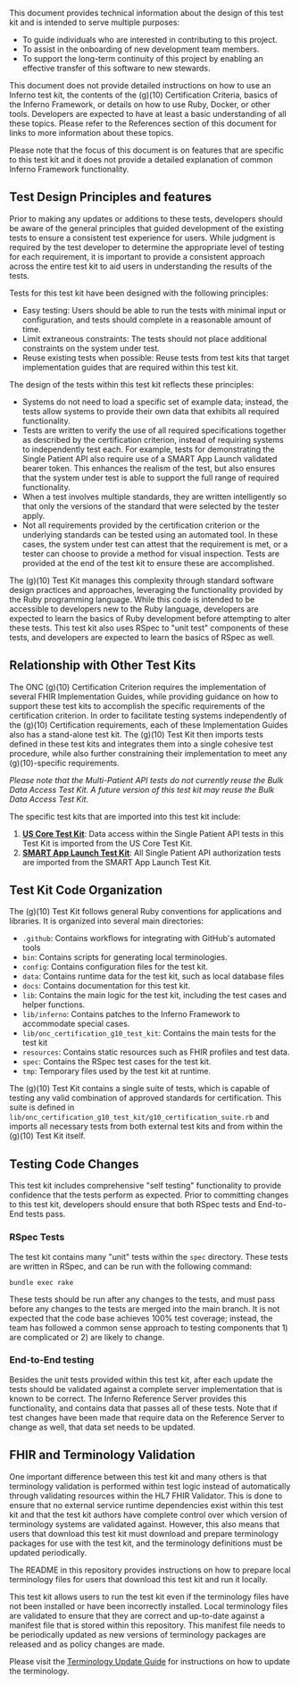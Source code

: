 This document provides technical information about the design of this test kit
and is intended to serve multiple purposes:
* To guide individuals who are interested in contributing to this project.
* To assist in the onboarding of new development team members.
* To support the long-term continuity of this project by enabling an
  effective transfer of this software to new stewards.

This document does not provide detailed instructions on how to use
an Inferno test kit, the contents of the (g)(10) Certification Criteria,
basics of the Inferno Framework, or details on how to use Ruby, Docker,
or other tools. Developers are expected to have at least a basic understanding
of all these topics. Please refer to the References section of this document
for links to more information about these topics.

Please note that the focus of this document is on features that are specific to
this test kit and it does not provide a detailed explanation of common Inferno
Framework functionality.

## Test Design Principles and features

Prior to making any updates or additions to these tests, developers should
be aware of the general principles that guided development of the existing tests
to ensure a consistent test experience for users. While judgment is required
by the test developer to determine the appropriate level of testing for each
requirement, it is important to provide a consistent approach across the entire
test kit to aid users in understanding the results of the tests.

Tests for this test kit have been designed with the following principles:
* Easy testing: Users should be able to run the tests with minimal input or
  configuration, and tests should complete in a reasonable amount of time.
* Limit extraneous constraints: The tests should not place additional constraints
  on the system under test.
* Reuse existing tests when possible: Reuse tests from test kits that target
  implementation guides that are required within this test kit.

The design of the tests within this test kit reflects these principles:
* Systems do not need to load a specific set of example data; instead, the
  tests allow systems to provide their own data that exhibits all required
  functionality.
* Tests are written to verify the use of all required specifications together
  as described by the certification criterion, instead of requiring systems to
  independently test each. For example, tests for demonstrating the Single
  Patient API also require use of a SMART App Launch validated bearer token. This
  enhances the realism of the test, but also ensures that the system under test is
  able to support the full range of required functionality.
* When a test involves multiple standards, they are written intelligently
  so that only the versions of the standard that were selected by the
  tester apply.
* Not all requirements provided by the certification criterion or the
  underlying standards can be tested using an automated tool. In these cases,
  the system under test can attest that the requirement is met, or a tester
  can choose to provide a method for visual inspection. Tests are provided
  at the end of the test kit to ensure these are accomplished.

The (g)(10) Test Kit manages this complexity through standard software design
practices and approaches, leveraging the functionality provided by the Ruby
programming language. While this code is intended to be accessible to
developers new to the Ruby language, developers are expected to learn the basics
of Ruby development before attempting to alter these tests. This test kit also
uses RSpec to "unit test" components of these tests, and developers are expected
to learn the basics of RSpec as well.

## Relationship with Other Test Kits

The ONC (g)(10) Certification Criterion requires the implementation of several
FHIR Implementation Guides, while providing guidance on how to support these
test kits to accomplish the specific requirements of the certification
criterion. In order to facilitate testing systems independently of the (g)(10)
Certification requirements, each of these Implementation Guides also has a
stand-alone test kit. The (g)(10) Test Kit then imports tests defined in these
test kits and integrates them into a single cohesive test procedure, while also
further constraining their implementation to meet any (g)(10)-specific
requirements.

*Please note that the Multi-Patient API tests do not currently reuse
the Bulk Data Access Test Kit. A future version of this test kit may reuse the
Bulk Data Access Test Kit.*

The specific test kits that are imported into this test kit include:

1. **[US Core Test Kit](https://github.com/inferno-framework/us-core-test-kit)**:
  Data access within the Single Patient API tests in this Test Kit is
  imported from the US Core Test Kit.  
2. **[SMART App Launch Test Kit](https://github.com/inferno-framework/smart-app-launch-test-kit)**: All
  Single Patient API authorization tests are imported from the SMART App Launch Test Kit.

## Test Kit Code Organization

The (g)(10) Test Kit follows general Ruby conventions for applications and
libraries. It is organized into several main directories:

- `.github`: Contains workflows for integrating with GitHub's automated tools
- `bin`: Contains scripts for generating local terminologies.
- `config`: Contains configuration files for the test kit.
- `data`: Contains runtime data for the test kit, such as local database files
- `docs`: Contains documentation for this test kit.
- `lib`: Contains the main logic for the test kit, including the test cases and helper functions.
- `lib/inferno`: Contains patches to the Inferno Framework to accommodate special cases.
- `lib/onc_certification_g10_test_kit`: Contains the main tests for the test kit
- `resources`: Contains static resources such as FHIR profiles and test data.
- `spec`: Contains the RSpec test cases for the test kit.
- `tmp`: Temporary files used by the test kit at runtime.

The (g)(10) Test Kit contains a single suite of tests, which is capable of
testing any valid combination of approved standards for certification. This
suite is defined in
`lib/onc_certification_g10_test_kit/g10_certification_suite.rb` and imports all
necessary tests from both external test kits and from within the (g)(10) Test
Kit itself.

## Testing Code Changes

This test kit includes comprehensive "self testing" functionality to provide
confidence that the tests perform as expected. Prior to committing changes to
this test kit, developers should ensure that both RSpec tests and End-to-End
tests pass.

### RSpec Tests

The test kit contains many "unit" tests within the `spec` directory. These
tests are written in RSpec, and can be run with the following command:

```bundle exec rake```

These tests should be run after any changes to the tests, and must pass before
any changes to the tests are merged into the main branch. It is not expected
that the code base achieves 100% test coverage; instead, the team has followed a
common sense approach to testing components that 1) are complicated or 2) are
likely to change.

### End-to-End testing

Besides the unit tests provided within this test kit, after each update
the tests should be validated against a complete server implementation
that is known to be correct. The Inferno Reference Server provides this functionality,
and contains data that passes all of these tests. Note that if test changes
have been made that require data on the Reference Server to change as well,
that data set needs to be updated.


## FHIR and Terminology Validation

One important difference between this test kit and many others is that terminology
validation is performed within test logic instead of automatically through validating
resources within the HL7 FHIR Validator.
This is done to ensure that no external service runtime dependencies exist within this test kit
and that the test kit authors have complete control over which version of terminology systems
are validated against. However, this also means that users that download this test kit
must download and prepare terminology packages for use with the test kit, and the terminology
definitions must be updated periodically.

The README in this repository provides instructions on how to prepare local terminology
files for users that download this test kit and run it locally.

This test kit allows users to run the test kit even if the terminology files have not
been installed or have been incorrectly installed. Local terminology files are validated to ensure
that they are correct and up-to-date against a manifest file that is stored within
this repository. This manifest file needs to be periodically updated as new versions
of terminology packages are released and as policy changes are made.

Please visit the [Terminology Update Guide](Terminology-Update-Guide) for instructions on
how to update the terminology.
